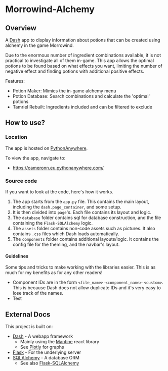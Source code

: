 # Morrowind-Alchemy

## Overview

A [Dash](https://dash.plotly.com/) app to display information about potions that can be created using alchemy in the 
game Morrowind.

Due to the enormous number of ingredient combinations available, it is not practical to investigate all of them in-game. 
This app allows the optimal potions to be found based on what effects you want, limiting the number of negative effect 
and finding potions with additional positive effects.

Features:
- Potion Maker: Mimics the in-game alchemy menu
- Potion Database: Search combinations and calculate the 'optimal' potions
- Tamriel Rebuilt: Ingredients included and can be filtered to exclude

[//]: # (Add Ingredient: Add new ingredients to the database)

## How to use?

### Location

The app is hosted on [PythonAnywhere](https://eu.pythonanywhere.com/).

To view the app, navigate to:
- <https://cameronn.eu.pythonanywhere.com/>

### Source code

If you want to look at the code, here's how it works.

1. The app starts from the `app.py` file. This contains the main layout, including the `dash.page_container`, and some 
setup. 
2. It is then divided into `page`'s. Each file contains its layout and logic.
3. The `database` folder contains sql for database construction, and the file containing the `Flask-SQLAlchemy` logic.
4. The `assets` folder contains non-code assets such as pictures. It also contains `.css` files which Dash loads 
automatically.
5. The `components` folder contains additional layouts/logic. It contains the config file for the theming, and the
navbar's layout.

#### Guidelines

Some tips and tricks to make working with the libraries easier. This is as much for my benefits as for any other
readers!

- Component IDs are in the form `<file_name>-<component_name>-<custom>`. This is because Dash does not allow duplicate
IDs and it's very easy to lose track of the names.
- Test

## External Docs

This project is built on:

- [Dash](https://dash.plotly.com/) - A webapp framework
    - Mainly using the [Mantine](https://www.dash-mantine-components.com/) react library
    - See [Plotly](https://plotly.com/python/) for graphs
- [Flask](https://flask.palletsprojects.com/en/stable/) - For the underlying server
- [SQLAlchemy](https://www.sqlalchemy.org/) - A database ORM
    - See also [Flask-SQLAlchemy](https://flask-sqlalchemy.readthedocs.io/en/stable/quickstart/)
